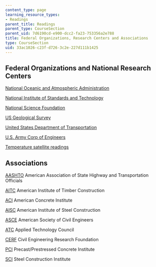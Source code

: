```yaml
---
content_type: page
learning_resource_types:
- Readings
parent_title: Readings
parent_type: CourseSection
parent_uid: 7d6190cd-e900-dcc2-fa23-753356a2e788
title: Federal Organizations, Research Centers and Associations
type: CourseSection
uid: 33ac1026-c23f-d726-3c2e-227d111b1425
---
```


Federal Organizations and National Research Centers
---------------------------------------------------

[National Oceanic and Atmospheric Administration](http://www.noaa.gov/)[](http://www.noaa.gov/)

[National Institute of Standards and Technology](http://www.nist.gov/)[](http://www.nist.gov/)

[National Science Foundation](http://www.nsf.gov/)

[US Geological Survey](http://www.usgs.gov/)[](http://www.usgs.gov/)

[United States Department of Transportation](http://www.dot.gov/)[](http://www.dot.gov/)

[U.S. Army Corp of Engineers](http://www.usace.army.mil/)[](http://www.usace.army.mil/)

[Temperature satellite readings](http://dcz.gso.uri.edu/amy/avhrr.html)

Associations
------------

[AASHTO](http://www.aashto.org/) American Association of State Highway and Transportation Officials

[AITC](http://www.aitc-glulam.org/) American Institute of Timber Construction

[ACI](http://www.aci-int.org/) American Concrete Institute

[AISC](http://www.aisc.org/) American Institute of Steel Construction

[ASCE](http://www.asce.org/) American Society of Civil Engineers

[ATC](http://www.atcouncil.org/) Applied Technology Council

[CERF](http://www.cerf.org/) Civil Engineering Research Foundation

[PCI](http://www.pci.org/) Precast/Prestressed Concrete Institute

[SCI](http://www.steel-sci.org/) Steel Construction Institute